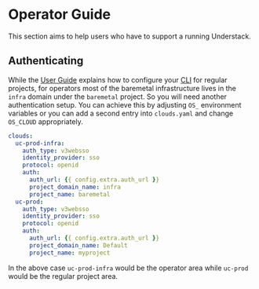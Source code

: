 # Operator Guide

This section aims to help users who have to support a running Understack.

## Authenticating

While the [User Guide][cli] explains how to configure your [CLI][cli] for regular
projects, for operators most of the baremetal infrastructure lives in the `infra`
domain under the `baremetal` project. So you will need another authentication
setup. You can achieve this by adjusting `OS_` environment variables or you can
add a second entry into `clouds.yaml` and change `OS_CLOUD` appropriately.

```yaml title="$HOME/.config/openstack/clouds.yaml"
clouds:
  uc-prod-infra:
    auth_type: v3websso
    identity_provider: sso
    protocol: openid
    auth:
      auth_url: {{ config.extra.auth_url }}
      project_domain_name: infra
      project_name: baremetal
  uc-prod:
    auth_type: v3websso
    identity_provider: sso
    protocol: openid
    auth:
      auth_url: {{ config.extra.auth_url }}
      project_domain_name: Default
      project_name: myproject
```

In the above case `uc-prod-infra` would be the operator area while `uc-prod` would
be the regular project area.

[cli]: <../user-guide/openstack-cli.md>

